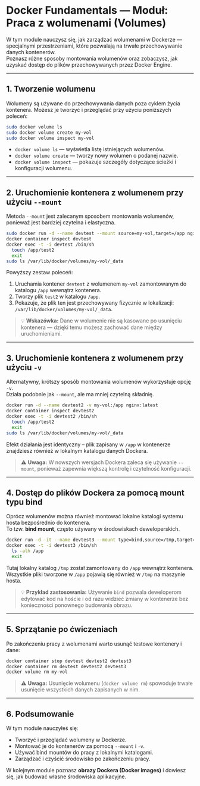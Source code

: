 # Docker Fundamentals — Moduł: Praca z wolumenami (Volumes)

W tym module nauczysz się, jak zarządzać wolumenami w Dockerze — specjalnymi przestrzeniami, które pozwalają na trwałe przechowywanie danych kontenerów.  
Poznasz różne sposoby montowania wolumenów oraz zobaczysz, jak uzyskać dostęp do plików przechowywanych przez Docker Engine.

---

## 1. Tworzenie wolumenu

Wolumeny są używane do przechowywania danych poza cyklem życia kontenera. Możesz je tworzyć i przeglądać przy użyciu poniższych poleceń:

```bash
sudo docker volume ls
sudo docker volume create my-vol
sudo docker volume inspect my-vol
```

- `docker volume ls` — wyświetla listę istniejących wolumenów.  
- `docker volume create` — tworzy nowy wolumen o podanej nazwie.  
- `docker volume inspect` — pokazuje szczegóły dotyczące ścieżki i konfiguracji wolumenu.

---

## 2. Uruchomienie kontenera z wolumenem przy użyciu `--mount`

Metoda `--mount` jest zalecanym sposobem montowania wolumenów, ponieważ jest bardziej czytelna i elastyczna.

```bash
sudo docker run -d --name devtest --mount source=my-vol,target=/app nginx:latest
docker container inspect devtest
docker exec -t -i devtest /bin/sh
  touch /app/test2
  exit
sudo ls /var/lib/docker/volumes/my-vol/_data
```

Powyższy zestaw poleceń:
1. Uruchamia kontener `devtest` z wolumenem `my-vol` zamontowanym do katalogu `/app` wewnątrz kontenera.  
2. Tworzy plik `test2` w katalogu `/app`.  
3. Pokazuje, że plik ten jest przechowywany fizycznie w lokalizacji:
   `/var/lib/docker/volumes/my-vol/_data`.

> 💡 **Wskazówka:** Dane w wolumenie nie są kasowane po usunięciu kontenera — dzięki temu możesz zachować dane między uruchomieniami.

---

## 3. Uruchomienie kontenera z wolumenem przy użyciu `-v`

Alternatywny, krótszy sposób montowania wolumenów wykorzystuje opcję `-v`.  
Działa podobnie jak `--mount`, ale ma mniej czytelną składnię.

```bash
docker run -d --name devtest2 -v my-vol:/app nginx:latest
docker container inspect devtest2
docker exec -t -i devtest2 /bin/sh
  touch /app/test2
  exit
sudo ls /var/lib/docker/volumes/my-vol/_data
```

Efekt działania jest identyczny – plik zapisany w `/app` w kontenerze znajdziesz również w lokalnym katalogu danych Dockera.

> ⚠️ **Uwaga:** W nowszych wersjach Dockera zaleca się używanie `--mount`, ponieważ zapewnia większą kontrolę i czytelność konfiguracji.

---

## 4. Dostęp do plików Dockera za pomocą mount typu **bind**

Oprócz wolumenów można również montować lokalne katalogi systemu hosta bezpośrednio do kontenera.  
To tzw. **bind mount**, często używany w środowiskach deweloperskich.

```bash
docker run -d -it --name devtest3 --mount type=bind,source=/tmp,target=/app nginx:latest
docker exec -t -i devtest3 /bin/sh
  ls -alh /app
  exit
```

Tutaj lokalny katalog `/tmp` został zamontowany do `/app` wewnątrz kontenera.  
Wszystkie pliki tworzone w `/app` pojawią się również w `/tmp` na maszynie hosta.

> 💡 **Przykład zastosowania:** Używanie `bind` pozwala deweloperom edytować kod na hoście i od razu widzieć zmiany w kontenerze bez konieczności ponownego budowania obrazu.

---

## 5. Sprzątanie po ćwiczeniach

Po zakończeniu pracy z wolumenami warto usunąć testowe kontenery i dane:

```bash
docker container stop devtest devtest2 devtest3
docker container rm devtest devtest2 devtest3
docker volume rm my-vol
```

> ⚠️ **Uwaga:** Usunięcie wolumenu (`docker volume rm`) spowoduje trwałe usunięcie wszystkich danych zapisanych w nim.

---

## 6. Podsumowanie

W tym module nauczyłeś się:
- Tworzyć i przeglądać wolumeny w Dockerze.  
- Montować je do kontenerów za pomocą `--mount` i `-v`.  
- Używać bind mountów do pracy z lokalnymi katalogami.  
- Zarządzać i czyścić środowisko po zakończeniu pracy.

W kolejnym module poznasz **obrazy Dockera (Docker images)** i dowiesz się, jak budować własne środowiska aplikacyjne.
